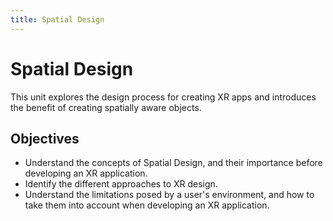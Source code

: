 ```yaml
---
title: Spatial Design
---
```


# Spatial Design

This unit explores the design process for creating XR apps and introduces the benefit of creating spatially aware objects.

## Objectives

- Understand the concepts of Spatial Design, and their importance before developing an XR application.
- Identify the different approaches to XR design.
- Understand the limitations posed by a user's environment, and how to take them into account when developing an XR application.